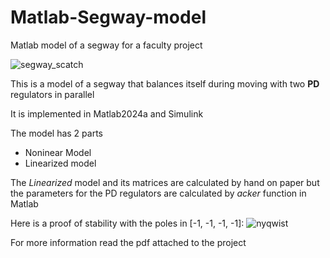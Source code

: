 # Matlab-Segway-model
Matlab model of a segway for a faculty project 

![segway_scatch](https://github.com/Pappt04/Matlab-Segway-model/assets/69700151/3e9b5411-6f4f-4320-a8db-d962ee5b072e)

This is a model of a segway that balances itself during moving with two **PD** regulators in parallel

It is implemented in Matlab2024a and Simulink

The model has 2 parts
- Noninear Model
- Linearized model

The *Linearized* model and its matrices are calculated by hand on paper but the parameters for the PD regulators are calculated by *acker* function in Matlab

Here is a proof of stability with the poles in [-1, -1, -1, -1]: 
![nyqwist](https://github.com/Pappt04/Matlab-Segway-model/assets/69700151/75ea44bc-d04b-428a-8a5a-44a56d3f1825)

For more information read the pdf attached to the project

